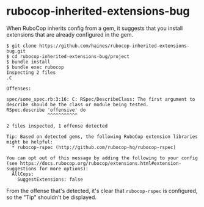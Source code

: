 # rubocop-inherited-extensions-bug

When RuboCop inherits config from a gem, it suggests that you install extensions that are already configured in the gem.

```console
$ git clone https://github.com/haines/rubocop-inherited-extensions-bug.git
$ cd rubocop-inherited-extensions-bug/project
$ bundle install
$ bundle exec rubocop
Inspecting 2 files
.C

Offenses:

spec/some_spec.rb:3:16: C: RSpec/DescribeClass: The first argument to describe should be the class or module being tested.
RSpec.describe 'offensive' do
               ^^^^^^^^^^^

2 files inspected, 1 offense detected

Tip: Based on detected gems, the following RuboCop extension libraries might be helpful:
  * rubocop-rspec (http://github.com/rubocop-hq/rubocop-rspec)

You can opt out of this message by adding the following to your config (see https://docs.rubocop.org/rubocop/extensions.html#extension-suggestions for more options):
  AllCops:
    SuggestExtensions: false
```

From the offense that's detected, it's clear that `rubocop-rspec` is configured, so the "Tip" shouldn't be displayed.
